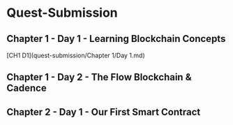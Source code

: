 # Quest-Submission

## Chapter 1 - Day 1 - Learning Blockchain Concepts
[CH1 D1](quest-submission/Chapter 1/Day 1.md)

## Chapter 1 - Day 2 - The Flow Blockchain & Cadence



## Chapter 2 - Day 1 - Our First Smart Contract

